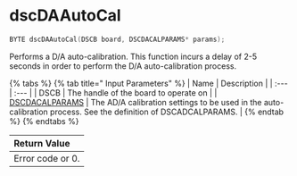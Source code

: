 # dscDAAutoCal

```c
BYTE dscDAAutoCal(DSCB board, DSCDACALPARAMS* params);
```

Performs a D/A auto-calibration. This function incurs a delay of 2-5 seconds in order to perform the D/A auto-calibration process.

{% tabs %}
{% tab title=" Input Parameters" %}
| Name | Description |
| :--- | :--- |
| DSCB | The handle of the board to operate on |
| [DSCDACALPARAMS](../15.-structure-definitions/dscdacalparams.md) | The AD/A calibration settings to be used in the auto-calibration process. See the definition of DSCADCALPARAMS. |
{% endtab %}
{% endtabs %}

| Return Value |
| :--- |
| Error code or 0. |

